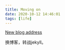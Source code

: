 ```yaml
---
title: Moving on
date: 2020-10-12 14:46:01
tags: [life]
---
```


[New blog address](http://www.b3ale.cn/)

<!-- more -->

换博客，转战jekyll。

